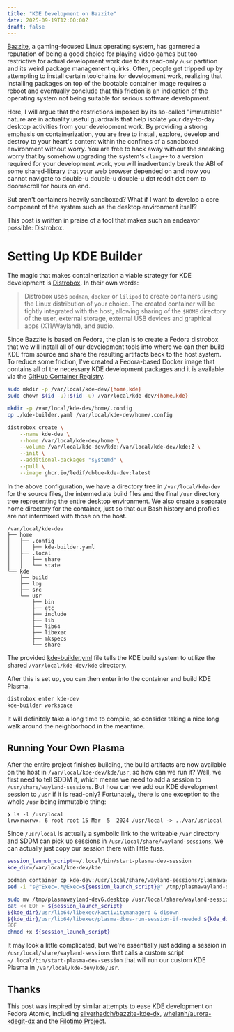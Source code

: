 ```yaml
---
title: "KDE Development on Bazzite"
date: 2025-09-19T12:00:00Z
draft: false
---
```


[Bazzite](https://bazzite.gg), a gaming-focused Linux operating system, has garnered a reputation of being a good choice for playing video games but too restrictive for actual development work due to its read-only `/usr` partition and its weird package management quirks. Often, people get tripped up by attempting to install certain toolchains for development work, realizing that installing packages on top of the bootable container image requires a reboot and eventually conclude that this friction is an indication of the operating system not being suitable for serious software development.

Here, I will argue that the restrictions imposed by its so-called "immutable" nature are in actuality useful guardrails that help isolate your day-to-day desktop activities from your development work. By providing a strong emphasis on containerization, you are free to install, explore, develop and destroy to your heart's content within the confines of a sandboxed environment without worry. You are free to hack away without the sneaking worry that by somehow upgrading the system's `clang++` to a version required for your development work, you will inadvertently break the ABI of some shared-library that your web browser depended on and now you cannot navigate to double-u double-u double-u dot reddit dot com to doomscroll for hours on end.

But aren't containers heavily sandboxed? What if I want to develop a core component of the system such as the desktop environment itself?

This post is written in praise of a tool that makes such an endeavor possible: Distrobox.


# Setting Up KDE Builder

The magic that makes containerization a viable strategy for KDE development is [Distrobox](https://github.com/89luca89/distrobox). In their own words:

> Distrobox uses `podman`, `docker` or `lilipod` to create containers using the Linux distribution of your choice. The created container will be tightly integrated with the host, allowing sharing of the `$HOME` directory of the user, external storage, external USB devices and graphical apps (X11/Wayland), and audio.

Since Bazzite is based on Fedora, the plan is to create a Fedora distrobox that we will install all of our development tools into where we can then build KDE from source and share the resulting artifacts back to the host system. To reduce some friction, I've created a Fedora-based Docker image that contains all of the necessary KDE development packages and it is available via the [GitHub Container Registry](https://github.com/ledif/ublue-kde-dev/pkgs/container/ublue-kde-dev).

```bash
sudo mkdir -p /var/local/kde-dev/{home,kde}
sudo chown $(id -u):$(id -u) /var/local/kde-dev/{home,kde}

mkdir -p /var/local/kde-dev/home/.config
cp ./kde-builder.yaml /var/local/kde-dev/home/.config

distrobox create \
	--name kde-dev \
	--home /var/local/kde-dev/home \
	--volume /var/local/kde-dev/kde:/var/local/kde-dev/kde:Z \
	--init \
	--additional-packages "systemd" \
	--pull \
	--image ghcr.io/ledif/ublue-kde-dev:latest
```

In the above configuration, we have a directory tree in `/var/local/kde-dev` for the source files, the intermediate build files and the final `/usr` directory tree representing the entire desktop environment. We also create a separate home directory for the container, just so that our Bash history and profiles are not intermixed with those on the host.

```
/var/local/kde-dev
├── home
│   ├── .config
│   │   ├── kde-builder.yaml
│   ├── .local
│   │   ├── share
│   │   └── state
└── kde
    ├── build
    ├── log
    ├── src
    └── usr
        ├── bin
        ├── etc
        ├── include
        ├── lib
        ├── lib64
        ├── libexec
        ├── mkspecs
        └── share
```

The provided [kde-builder.yml](https://github.com/ledif/ublue-kde-dev/blob/main/kde-builder.yaml) file tells the KDE build system to utilize the shared `/var/local/kde-dev/kde` directory.

After this is set up, you can then enter into the container and build KDE Plasma.

```bash
distrobox enter kde-dev
kde-builder workspace
```

It will definitely take a long time to compile, so consider taking a nice long walk around the neighborhood in the meantime.

## Running Your Own Plasma

After the entire project finishes building, the build artifacts are now available on the host in `/var/local/kde-dev/kde/usr`, so how can we run it? Well, we first need to tell SDDM it, which means we need to add a session to `/usr/share/wayland-sessions`. But how can we add our KDE development session to `/usr` if it is read-only? Fortunately, there is one exception to the whole `/usr` being immutable thing:

```
❯ ls -l /usr/local
lrwxrwxrwx. 6 root root 15 Mar  5  2024 /usr/local -> ../var/usrlocal
```

Since `/usr/local` is actually a symbolic link to the writeable `/var` directory and SDDM can pick up sessions in `/usr/local/share/wayland-sessions`, we can actually just copy our session there with little fuss.

```bash
session_launch_script=~/.local/bin/start-plasma-dev-session
kde_dir=/var/local/kde-dev/kde

podman container cp kde-dev:/usr/local/share/wayland-sessions/plasmawayland-dev6.desktop /tmp
sed -i "s@^Exec=.*@Exec=${session_launch_script}@" /tmp/plasmawayland-dev6.desktop

sudo mv /tmp/plasmawayland-dev6.desktop /usr/local/share/wayland-sessions
cat << EOF > ${session_launch_script}
${kde_dir}/usr/lib64/libexec/kactivitymanagerd & disown
${kde_dir}/usr/lib64/libexec/plasma-dbus-run-session-if-needed ${kde_dir}/usr/lib64/libexec/startplasma-dev.sh -wayland
EOF
chmod +x ${session_launch_script}
```

It may look a little complicated, but we're essentially just adding a session in `/usr/local/share/wayland-sessions` that calls a custom script `~/.local/bin/start-plasma-dev-session` that will run our custom KDE Plasma in `/var/local/kde-dev/kde/usr`.



## Thanks

This post was inspired by similar attempts to ease KDE development on Fedora Atomic, including [silverhadch/bazzite-kde-dx](https://github.com/silverhadch/bazzite-kde-dx), [whelanh/aurora-kdegit-dx](https://github.com/whelanh/aurora-kdegit-dx) and the [Filotimo Project](https://github.com/filotimo-project). 

